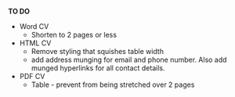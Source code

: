 **TO DO**

* Word CV
    * Shorten to 2 pages or less
* HTML CV
    * Remove styling that squishes table width
    * add address munging for email and phone number. Also add munged hyperlinks for all contact details.
* PDF CV
    * Table - prevent from being stretched over 2 pages